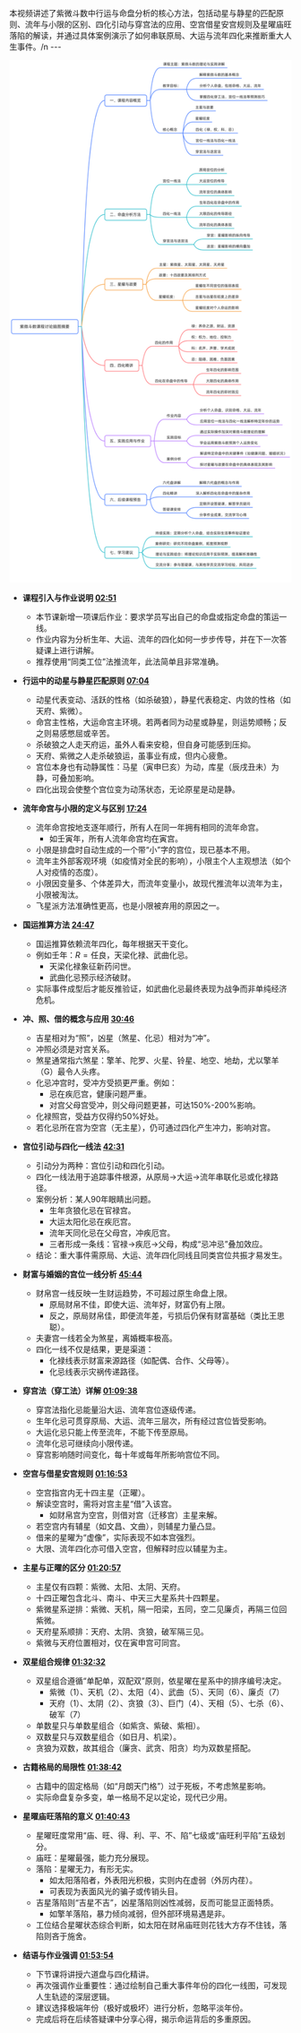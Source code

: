 本视频讲述了紫微斗数中行运与命盘分析的核心方法，包括动星与静星的匹配原则、流年与小限的区别、四化引动与穿宫法的应用、空宫借星安宫规则及星曜庙旺落陷的解读，并通过具体案例演示了如何串联原局、大运与流年四化来推断重大人生事件。/n ---

<img src=".\Images\【国学系列】磊哥漫画说紫薇-第七节.PNG">  

- **课程引入与作业说明 [02:51](#?seek_t=171)**
  - 本节课新增一项课后作业：要求学员写出自己的命盘或指定命盘的策运一线。
  - 作业内容为分析生年、大运、流年的四化如何一步步传导，并在下一次答疑课上进行讲解。
  - 推荐使用“同类工位”法推流年，此法简单且非常准确。

- **行运中的动星与静星匹配原则 [07:04](#?seek_t=424)**
  - 动星代表变动、活跃的性格（如杀破狼），静星代表稳定、内敛的性格（如天府、紫微）。
  - 命宫主性格，大运命宫主环境。若两者同为动星或静星，则运势顺畅；反之则易感憋屈或辛苦。
  - 杀破狼之人走天府运，虽外人看来安稳，但自身可能感到压抑。
  - 天府、紫微之人走杀破狼运，虽事业有成，但内心疲惫。
  - 宫位本身也有动静属性：马星（寅申巳亥）为动，库星（辰戌丑未）为静，可叠加影响。
  - 四化出现会使整个宫位变为动荡状态，无论原星是动是静。

- **流年命宫与小限的定义与区别 [17:24](#?seek_t=1044)**
  - 流年命宫按地支逐年顺行，所有人在同一年拥有相同的流年命宫。
    - 如壬寅年，所有人流年命宫均在寅宫。
  - 小限是排盘时自动生成的一个带“小”字的宫位，现已基本不用。
  - 流年主外部客观环境（如疫情对全民的影响），小限主个人主观想法（如个人对疫情的态度）。
  - 小限因变量多、个体差异大，而流年变量小，故现代推流年以流年为主，小限被淘汰。
  - 飞星派方法准确性更高，也是小限被弃用的原因之一。

- **国运推算方法 [24:47](#?seek_t=1487)**
  - 国运推算依赖流年四化，每年根据天干变化。
  - 例如壬年：$R = \text{任良}$，天梁化禄、武曲化忌。
    - 天梁化禄象征新药问世。
    - 武曲化忌预示经济破财。
  - 实际事件成型后才能反推验证，如武曲化忌最终表现为战争而非单纯经济危机。

- **冲、照、借的概念与应用 [30:46](#?seek_t=1846)**
  - 吉星相对为“照”，凶星（煞星、化忌）相对为“冲”。
  - 冲照必须是对宫关系。
  - 煞星通常指六煞星：擎羊、陀罗、火星、铃星、地空、地劫，尤以擎羊（G）最令人头疼。
  - 化忌冲宫时，受冲方受损更严重。例如：
    - 忌在疾厄宫，健康问题严重。
    - 对宫父母宫受冲，则父母问题更甚，可达150%-200%影响。
  - 化禄照宫，受益方仅得约50%好处。
  - 若化忌所在宫为空宫（无主星），仍可通过四化产生冲力，影响对宫。

- **宫位引动与四化一线法 [42:31](#?seek_t=2551)**
  - 引动分为两种：宫位引动和四化引动。
  - 四化一线法用于追踪事件根源，从原局→大运→流年串联化忌或化禄路径。
  - 案例分析：某人90年眼睛出问题。
    - 生年贪狼化忌在官禄宫。
    - 大运太阳化忌在疾厄宫。
    - 流年天同化忌在父母宫，冲疾厄宫。
    - 三者形成一条线：官禄→疾厄→父母，构成“忌冲忌”叠加效应。
  - 结论：重大事件需原局、大运、流年四化同线且同类宫位共振才易发生。

- **财富与婚姻的宫位一线分析 [45:44](#?seek_t=2744)**
  - 财帛宫一线反映一生财运趋势，不可超过原生命盘上限。
    - 原局财帛不佳，即使大运、流年好，财富仍有上限。
    - 反之，原局财帛佳，即便流年差，亏损后仍保有财富基础（类比王思聪）。
  - 夫妻宫一线若全为煞星，离婚概率极高。
  - 四化一线不仅是结果，更是渠道：
    - 化禄线表示财富来源路径（如配偶、合作、父母等）。
    - 化忌线表示灾祸传递路径。

- **穿宫法（穿工法）详解 [01:09:38](#?seek_t=4178)**
  - 穿宫法指化忌能量沿大运、流年宫位逐级传递。
  - 生年化忌可贯穿原局、大运、流年三层次，所有经过宫位皆受影响。
  - 大运化忌只能上传至流年，不能下传至原局。
  - 流年化忌可继续向小限传递。
  - 穿宫影响随时间变化，每十年或每年所影响宫位不同。

- **空宫与借星安宫规则 [01:16:53](#?seek_t=4613)**
  - 空宫指宫内无十四主星（正曜）。
  - 解读空宫时，需将对宫主星“借”入该宫。
    - 如财帛宫为空宫，则借对宫（迁移宫）主星来解。
  - 若空宫内有辅星（如文昌、文曲），则辅星力量凸显。
  - 借来的星曜为“虚像”，实际表现不如本宫强烈。
  - 大限、流年四化亦可借入空宫，但解释时应以辅星为主。

- **主星与正曜的区分 [01:20:57](#?seek_t=4857)**
  - 主星仅有四颗：紫微、太阳、太阴、天府。
  - 十四正曜包含北斗、南斗、中天三大星系共十四颗星。
  - 紫微星系逆排：紫微、天机，隔一阳梁，五同，空二见廉贞，再隔三位回紫微。
  - 天府星系顺排：天府、太阴、贪狼，破军隔三见。
  - 紫微与天府位置相对，仅在寅申宫可同宫。

- **双星组合规律 [01:32:32](#?seek_t=5552)**
  - 双星组合遵循“单配单，双配双”原则，依星曜在星系中的排序编号决定。
    - 紫微（1）、天机（2）、太阳（4）、武曲（5）、天同（6）、廉贞（7）
    - 天府（1）、太阴（2）、贪狼（3）、巨门（4）、天相（5）、七杀（6）、破军（7）
  - 单数星只与单数星组合（如紫贪、紫破、紫相）。
  - 双数星只与双数星组合（如日月、机梁）。
  - 贪狼为双数，故其组合（廉贪、武贪、阳贪）均为双数星搭配。

- **古籍格局的局限性 [01:38:42](#?seek_t=5922)**
  - 古籍中的固定格局（如“月朗天门格”）过于死板，不考虑煞星影响。
  - 实际命盘复杂多变，单一格局不足以定论，现代已少用。

- **星曜庙旺落陷的意义 [01:40:43](#?seek_t=6043)**
  - 星曜旺度常用“庙、旺、得、利、平、不、陷”七级或“庙旺利平陷”五级划分。
  - 庙旺：星曜最强，能力充分展现。
  - 落陷：星曜无力，有形无实。
    - 如太阳落陷者，外表阳光积极，实则内在虚弱（外厉内荏）。
    - 可表现为表面风光的骗子或传销头目。
  - 吉星落陷则“吉星不吉”，凶星落陷则凶性减弱，反而可能显正面特质。
    - 如擎羊落陷，暴力倾向减弱，但外部环境易遇是非。
  - 工位结合星曜状态综合判断，如太阳在财帛庙旺则花钱大方存不住钱，落陷则吝于施舍。

- **结语与作业强调 [01:53:54](#?seek_t=6834)**
  - 下节课将讲授六道盘与四化精讲。
  - 再次强调作业重要性：通过绘制自己重大事件年份的四化一线图，可发现人生轨迹的深层逻辑。
  - 建议选择极端年份（极好或极坏）进行分析，忽略平淡年份。
  - 完成后将在后续答疑课中分享心得，揭示命运背后的多重原因。
